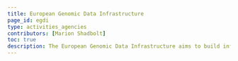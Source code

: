 ```yaml
---
title: European Genomic Data Infrastructure
page_id: egdi
type: activities_agencies
contributors: [Marion Shadbolt]
toc: true
description: The European Genomic Data Infrastructure aims to build infrastructure to enable access to genomic and related phenotypic and clinical data across Europe.
---
```

